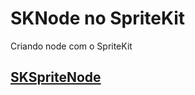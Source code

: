 # SKNode no SpriteKit

Criando node com o SpriteKit

## [SKSpriteNode](https://github.com/ghsumiyasu/Swift/blob/main/README-SKSpriteNode-Run-br-pt.md)